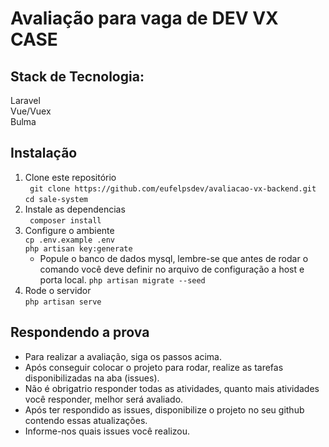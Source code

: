 # Avaliação para vaga de DEV VX CASE

## Stack de Tecnologia:  
Laravel  
Vue/Vuex  
Bulma  

## Instalação
 1. Clone este repositório  
 ` git clone https://github.com/eufelpsdev/avaliacao-vx-backend.git`  
 `cd sale-system`  
 2. Instale as dependencias  
 ` composer install`  
 3. Configure o ambiente  
 `cp .env.example .env`  
 `php artisan key:generate`  
    - Popule o banco de dados mysql, lembre-se que antes de rodar o comando você deve definir no arquivo de configuração a host e porta local. 
 `php artisan migrate --seed`  
 4. Rode o servidor  
 `php artisan serve`  


## Respondendo a prova

- Para realizar a avaliação, siga os passos acima. 
- Após conseguir colocar o projeto para rodar, realize as tarefas disponibilizadas na aba (issues). 
- Não é obrigatrio responder todas as atividades, quanto mais atividades você responder, melhor será avaliado.
- Após ter respondido as issues, disponibilize o projeto no seu github contendo essas atualizações.
- Informe-nos quais issues você realizou.
